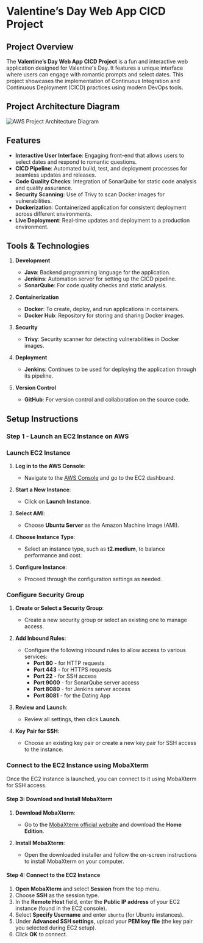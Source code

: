 # Valentine’s Day Web App CICD Project

## Project Overview
The **Valentine’s Day Web App CICD Project** is a fun and interactive web application designed for Valentine's Day. It features a unique interface where users can engage with romantic prompts and select dates. This project showcases the implementation of Continuous Integration and Continuous Deployment (CICD) practices using modern DevOps tools.

## Project Architecture Diagram

![AWS Project Architecture Diagram](https://github.com/anilrupnar/Valentine-Day-Web-App/blob/main/Images/project%20architecture%20diagram.gif)


## Features

- **Interactive User Interface**: Engaging front-end that allows users to select dates and respond to romantic questions.
- **CICD Pipeline**: Automated build, test, and deployment processes for seamless updates and releases.
- **Code Quality Checks**: Integration of SonarQube for static code analysis and quality assurance.
- **Security Scanning**: Use of Trivy to scan Docker images for vulnerabilities.
- **Dockerization**: Containerized application for consistent deployment across different environments.
- **Live Deployment**: Real-time updates and deployment to a production environment.

## Tools & Technologies

1. **Development**
   - **Java**: Backend programming language for the application.
   - **Jenkins**: Automation server for setting up the CICD pipeline.
   - **SonarQube**: For code quality checks and static analysis.

2. **Containerization**
   - **Docker**: To create, deploy, and run applications in containers.
   - **Docker Hub**: Repository for storing and sharing Docker images.

3. **Security**
   - **Trivy**: Security scanner for detecting vulnerabilities in Docker images.

4. **Deployment**
   - **Jenkins**: Continues to be used for deploying the application through its pipeline.

5. **Version Control**
   - **GitHub**: For version control and collaboration on the source code.

## Setup Instructions

### Step 1 - Launch an EC2 Instance on AWS

### Launch EC2 Instance

1. **Log in to the AWS Console**:
   - Navigate to the [AWS Console](https://aws.amazon.com/console/) and go to the EC2 dashboard.

2. **Start a New Instance**:
   - Click on **Launch Instance**.

3. **Select AMI**:
   - Choose **Ubuntu Server** as the Amazon Machine Image (AMI).

4. **Choose Instance Type**:
   - Select an instance type, such as **t2.medium**, to balance performance and cost.

5. **Configure Instance**:
   - Proceed through the configuration settings as needed.

### Configure Security Group

1. **Create or Select a Security Group**:
   - Create a new security group or select an existing one to manage access.

2. **Add Inbound Rules**:
   - Configure the following inbound rules to allow access to various services:
     - **Port 80** - for HTTP requests
     - **Port 443** - for HTTPS requests
     - **Port 22** - for SSH access
     - **Port 9000** - for SonarQube server access
     - **Port 8080** - for Jenkins server access
     - **Port 8081** - for the Dating App

3. **Review and Launch**:
   - Review all settings, then click **Launch**.

4. **Key Pair for SSH**:
   - Choose an existing key pair or create a new key pair for SSH access to the instance.

### Connect to the EC2 Instance using MobaXterm

Once the EC2 instance is launched, you can connect to it using MobaXterm for SSH access.

#### Step 3: Download and Install MobaXterm

1. **Download MobaXterm**:
   - Go to the [MobaXterm official website](https://mobaxterm.mobatek.net/download.html) and download the **Home Edition**.

2. **Install MobaXterm**:
   - Open the downloaded installer and follow the on-screen instructions to install MobaXterm on your computer.

#### Step 4: Connect to the EC2 Instance

1. **Open MobaXterm** and select **Session** from the top menu.
2. Choose **SSH** as the session type.
3. In the **Remote Host** field, enter the **Public IP address** of your EC2 instance (found in the EC2 console).
4. Select **Specify Username** and enter `ubuntu` (for Ubuntu instances).
5. Under **Advanced SSH settings**, upload your **PEM key file** (the key pair you selected during EC2 setup).
6. Click **OK** to connect.


